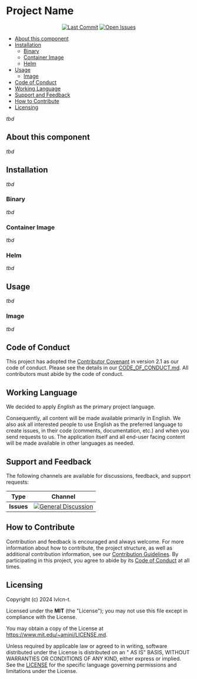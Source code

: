 # Project Name<!-- omit from toc -->

<!-- markdownlint-disable MD033 -->
<p align="center">
    <a href="/../../commits/" title="Last Commit"><img alt="Last Commit" src="https://img.shields.io/github/last-commit/lvlcn-t/lvlcn-t?style=flat"></a>
    <a href="/../../issues" title="Open Issues"><img alt="Open Issues" src="https://img.shields.io/github/issues/lvlcn-t/lvlcn-t?style=flat"></a>
</p>
<!-- markdownlint-enable MD033 -->

- [About this component](#about-this-component)
- [Installation](#installation)
  - [Binary](#binary)
  - [Container Image](#container-image)
  - [Helm](#helm)
- [Usage](#usage)
  - [Image](#image)
- [Code of Conduct](#code-of-conduct)
- [Working Language](#working-language)
- [Support and Feedback](#support-and-feedback)
- [How to Contribute](#how-to-contribute)
- [Licensing](#licensing)

_tbd_

## About this component

_tbd_

## Installation

_tbd_

### Binary

_tbd_

### Container Image

_tbd_

### Helm

_tbd_

## Usage

_tbd_

### Image

_tbd_

## Code of Conduct

This project has adopted the [Contributor Covenant](https://www.contributor-covenant.org/) in version 2.1 as our code of
conduct. Please see the details in our [CODE_OF_CONDUCT.md](CODE_OF_CONDUCT.md). All contributors must abide by the code
of conduct.

## Working Language

We decided to apply _English_ as the primary project language.

Consequently, all content will be made available primarily in English.
We also ask all interested people to use English as the preferred language to create issues,
in their code (comments, documentation, etc.) and when you send requests to us.
The application itself and all end-user facing content will be made available in other languages as needed.

## Support and Feedback

The following channels are available for discussions, feedback, and support requests:

<!-- markdownlint-disable MD033 -->
| Type       | Channel                                                                                                                                                                       |
| ---------- | ----------------------------------------------------------------------------------------------------------------------------------------------------------------------------- |
| **Issues** | <a href="/../../issues/new/choose" title="General Discussion"><img alt="General Discussion" src="https://img.shields.io/github/issues/lvlcn-t/lvlcn-t?style=flat-square"></a> |
<!-- markdownlint-enable MD033 -->

## How to Contribute

Contribution and feedback is encouraged and always welcome. For more information about how to contribute, the project
structure, as well as additional contribution information, see our [Contribution Guidelines](./CONTRIBUTING.md). By
participating in this project, you agree to abide by its [Code of Conduct](./CODE_OF_CONDUCT.md) at all times.

## Licensing

Copyright (c) 2024 lvlcn-t.

Licensed under the **MIT** (the "License"); you may not use this file except in compliance with
the License.

You may obtain a copy of the License at <https://www.mit.edu/~amini/LICENSE.md>.

Unless required by applicable law or agreed to in writing, software distributed under the License is distributed on an "
AS IS" BASIS, WITHOUT WARRANTIES OR CONDITIONS OF ANY KIND, either express or implied. See the [LICENSE](./LICENSE) for
the specific language governing permissions and limitations under the License.
